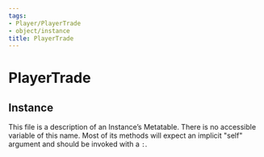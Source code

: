 ```yaml
---
tags:
- Player/PlayerTrade
- object/instance
title: PlayerTrade
---
```

# PlayerTrade
## Instance
This file is a description of an Instance’s Metatable. There is no accessible variable of this name. Most of its methods will expect an implicit "self" argument and should be invoked with a `:`.

